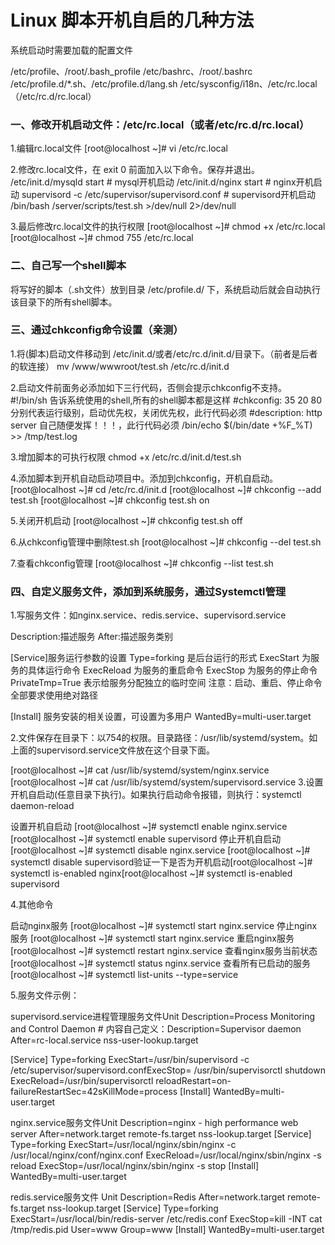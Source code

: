 # Linux 脚本开机自启的几种方法

系统启动时需要加载的配置文件

/etc/profile、/root/.bash_profile
/etc/bashrc、/root/.bashrc
/etc/profile.d/*.sh、/etc/profile.d/lang.sh
/etc/sysconfig/i18n、/etc/rc.local（/etc/rc.d/rc.local）

### 一、修改开机启动文件：/etc/rc.local（或者/etc/rc.d/rc.local）

1.编辑rc.local文件
[root@localhost ~]# vi /etc/rc.local

2.修改rc.local文件，在 exit 0 前面加入以下命令。保存并退出。
/etc/init.d/mysqld start # mysql开机启动
/etc/init.d/nginx start # nginx开机启动
supervisord -c /etc/supervisor/supervisord.conf # supervisord开机启动
/bin/bash /server/scripts/test.sh >/dev/null 2>/dev/null

3.最后修改rc.local文件的执行权限
[root@localhost ~]# chmod +x /etc/rc.local
[root@localhost ~]# chmod 755 /etc/rc.local

### 二、自己写一个shell脚本

将写好的脚本（.sh文件）放到目录 /etc/profile.d/ 下，系统启动后就会自动执行该目录下的所有shell脚本。

### 三、通过chkconfig命令设置（亲测）

1.将(脚本)启动文件移动到 /etc/init.d/或者/etc/rc.d/init.d/目录下。（前者是后者的软连接）
mv /www/wwwroot/test.sh /etc/rc.d/init.d

2.启动文件前面务必添加如下三行代码，否侧会提示chkconfig不支持。
\#!/bin/sh 告诉系统使用的shell,所有的shell脚本都是这样
\#chkconfig: 35 20 80 分别代表运行级别，启动优先权，关闭优先权，此行代码必须
\#description: http server 自己随便发挥！！！，此行代码必须
/bin/echo $(/bin/date +%F_%T) >> /tmp/test.log

3.增加脚本的可执行权限
chmod +x /etc/rc.d/init.d/test.sh

4.添加脚本到开机自动启动项目中。添加到chkconfig，开机自启动。
[root@localhost ~]# cd /etc/rc.d/init.d
[root@localhost ~]# chkconfig --add test.sh
[root@localhost ~]# chkconfig test.sh on

5.关闭开机启动
[root@localhost ~]# chkconfig test.sh off

6.从chkconfig管理中删除test.sh
[root@localhost ~]# chkconfig --del test.sh

7.查看chkconfig管理
[root@localhost ~]# chkconfig --list test.sh

### 四、自定义服务文件，添加到系统服务，通过Systemctl管理

1.写服务文件：如nginx.service、redis.service、supervisord.service

Description:描述服务
After:描述服务类别

[Service]服务运行参数的设置
Type=forking 是后台运行的形式
ExecStart 为服务的具体运行命令
ExecReload 为服务的重启命令
ExecStop 为服务的停止命令
PrivateTmp=True 表示给服务分配独立的临时空间
注意：启动、重启、停止命令全部要求使用绝对路径

[Install] 服务安装的相关设置，可设置为多用户
WantedBy=multi-user.target

2.文件保存在目录下：以754的权限。目录路径：/usr/lib/systemd/system。如上面的supervisord.service文件放在这个目录下面。

[root@localhost ~]# cat /usr/lib/systemd/system/nginx.service [root@localhost ~]# cat /usr/lib/systemd/system/supervisord.service
3.设置开机自启动(任意目录下执行)。如果执行启动命令报错，则执行：systemctl daemon-reload

设置开机自启动
[root@localhost ~]# systemctl enable nginx.service
[root@localhost ~]# systemctl enable supervisord
停止开机自启动
[root@localhost ~]# systemctl disable nginx.service
[root@localhost ~]# systemctl disable supervisord验证一下是否为开机启动[root@localhost ~]# systemctl is-enabled nginx[root@localhost ~]# systemctl is-enabled supervisord

4.其他命令

启动nginx服务
[root@localhost ~]# systemctl start nginx.service
停止nginx服务
[root@localhost ~]# systemctl start nginx.service
重启nginx服务
[root@localhost ~]# systemctl restart nginx.service
查看nginx服务当前状态
[root@localhost ~]# systemctl status nginx.service
查看所有已启动的服务
[root@localhost ~]# systemctl list-units --type=service

5.服务文件示例：

supervisord.service进程管理服务文件Unit
Description=Process Monitoring and Control Daemon # 内容自己定义：Description=Supervisor daemon
After=rc-local.service nss-user-lookup.target

[Service]
Type=forking
ExecStart=/usr/bin/supervisord -c /etc/supervisor/supervisord.confExecStop= /usr/bin/supervisorctl shutdown
ExecReload=/usr/bin/supervisorctl reloadRestart=on-failureRestartSec=42sKillMode=process
[Install]
WantedBy=multi-user.target

nginx.service服务文件Unit
Description=nginx - high performance web server
After=network.target remote-fs.target nss-lookup.target
[Service]
Type=forking
ExecStart=/usr/local/nginx/sbin/nginx -c /usr/local/nginx/conf/nginx.conf
ExecReload=/usr/local/nginx/sbin/nginx -s reload
ExecStop=/usr/local/nginx/sbin/nginx -s stop
[Install]
WantedBy=multi-user.target

redis.service服务文件
Unit
Description=Redis
After=network.target remote-fs.target nss-lookup.target
[Service]
Type=forking
ExecStart=/usr/local/bin/redis-server /etc/redis.conf
ExecStop=kill -INT cat /tmp/redis.pid
User=www
Group=www
[Install]
WantedBy=multi-user.target